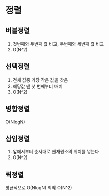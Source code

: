 # 정렬

## 버블정렬
1. 첫번째와 두번째 값 비교, 두번째와 세번째 값 비교
2. O(N^2)

## 선택정렬
1. 전체 값중 가장 작은 값을 찾음
2. 해당값 맨 첫 번째부터 배치
3. O(N^2)

## 병합정렬
O(NlogN)

## 삽입정렬
1. 앞에서부터 순서대로 현재원소의 위치를 넣는다
2. O(N^2)

## 퀵정렬
평균적으로 O(NlogN)
최악 O(N^2)
